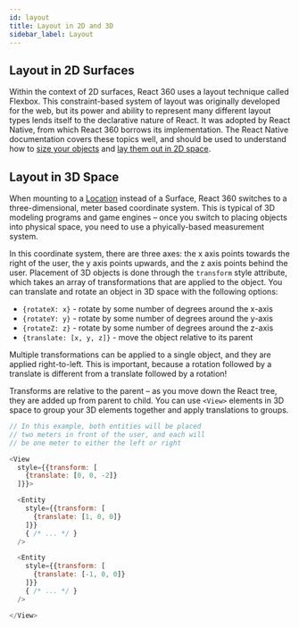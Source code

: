```yaml
---
id: layout
title: Layout in 2D and 3D
sidebar_label: Layout
---
```


## Layout in 2D Surfaces

Within the context of 2D surfaces, React 360 uses a layout technique called Flexbox. This constraint-based system of layout was originally developed for the web, but its power and ability to represent many different layout types lends itself to the declarative nature of React. It was adopted by React Native, from which React 360 borrows its implementation. The React Native documentation covers these topics well, and should be used to understand how to [size your objects](https://reactnative.dev/docs/height-and-width.html) and [lay them out in 2D space](https://reactnative.dev/docs/flexbox.html).

## Layout in 3D Space

When mounting to a [Location](/react-360/docs/objects.html#locations) instead of a Surface, React 360 switches to a three-dimensional, meter based coordinate system. This is typical of 3D modeling programs and game engines – once you switch to placing objects into physical space, you need to use a phyically-based measurement system.

In this coordinate system, there are three axes: the x axis points towards the right of the user, the y axis points upwards, and the z axis points behind the user. Placement of 3D objects is done through the `transform` style attribute, which takes an array of transformations that are applied to the object. You can translate and rotate an object in 3D space with the following options:

 - `{rotateX: x}` - rotate by some number of degrees around the x-axis
 - `{rotateY: y}` - rotate by some number of degrees around the y-axis
 - `{rotateZ: z}` - rotate by some number of degrees around the z-axis
 - `{translate: [x, y, z]}` - move the object relative to its parent

Multiple transformations can be applied to a single object, and they are applied right-to-left. This is important, because a rotation followed by a translate is different from a translate followed by a rotation!

Transforms are relative to the parent – as you move down the React tree, they are added up from parent to child. You can use `<View>` elements in 3D space to group your 3D elements together and apply translations to groups.

```js
// In this example, both entities will be placed
// two meters in front of the user, and each will
// be one meter to either the left or right

<View
  style={{transform: [
    {translate: [0, 0, -2]}
  ]}}>

  <Entity
    style={{transform: [
      {translate: [1, 0, 0]}
    ]}}
    { /* ... */ }
  />

  <Entity
    style={{transform: [
      {translate: [-1, 0, 0]}
    ]}}
    { /* ... */ }
  />

</View>
```